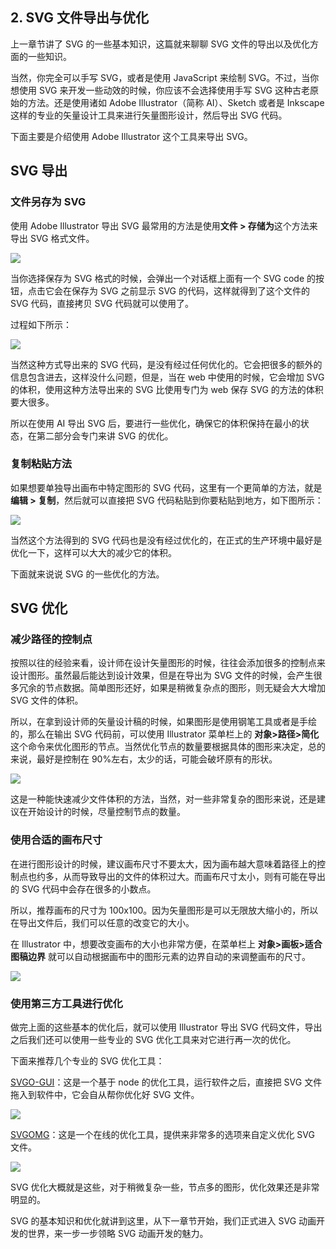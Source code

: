 ## 2. SVG 文件导出与优化

上一章节讲了 SVG 的一些基本知识，这篇就来聊聊 SVG 文件的导出以及优化方面的一些知识。

当然，你完全可以手写 SVG，或者是使用 JavaScript 来绘制 SVG。不过，当你想使用 SVG 来开发一些动效的时候，你应该不会选择使用手写 SVG 这种古老原始的方法。还是使用诸如 Adobe Illustrator（简称 AI）、Sketch 或者是 Inkscape 这样的专业的矢量设计工具来进行矢量图形设计，然后导出 SVG 代码。

下面主要是介绍使用 Adobe Illustrator 这个工具来导出 SVG。

## SVG 导出

### 文件另存为 SVG

使用 Adobe Illustrator 导出 SVG 最常用的方法是使用**文件 > 存储为**这个方法来导出 SVG 格式文件。

![](https://user-gold-cdn.xitu.io/2019/2/28/16934025fb196c7a?w=1404&h=1134&f=png&s=468421)

当你选择保存为 SVG 格式的时候，会弹出一个对话框上面有一个 SVG code 的按钮，点击它会在保存为 SVG 之前显示 SVG 的代码，这样就得到了这个文件的 SVG 代码，直接拷贝 SVG 代码就可以使用了。

过程如下所示：

![](https://user-gold-cdn.xitu.io/2018/12/2/1676dbb1424cf428?w=2458&h=1586&f=gif&s=3355090)

当然这种方式导出来的 SVG 代码，是没有经过任何优化的。它会把很多的额外的信息包含进去，这样没什么问题，但是，当在 web 中使用的时候，它会增加 SVG 的体积，使用这种方法导出来的 SVG 比使用专门为 web 保存 SVG 的方法的体积要大很多。

所以在使用 AI 导出 SVG 后，要进行一些优化，确保它的体积保持在最小的状态，在第二部分会专门来讲 SVG 的优化。

### 复制粘贴方法

如果想要单独导出画布中特定图形的 SVG 代码，这里有一个更简单的方法，就是**编辑 > 复制**，然后就可以直接把 SVG 代码粘贴到你要粘贴到地方，如下图所示：

![](https://user-gold-cdn.xitu.io/2018/12/2/1676dbb14228cdce?w=1406&h=1586&f=gif&s=4608143)

当然这个方法得到的 SVG 代码也是没有经过优化的，在正式的生产环境中最好是优化一下，这样可以大大的减少它的体积。

下面就来说说 SVG 的一些优化的方法。

## SVG 优化

### 减少路径的控制点

按照以往的经验来看，设计师在设计矢量图形的时候，往往会添加很多的控制点来设计图形。虽然最后能达到设计效果，但是在导出为 SVG 文件的时候，会产生很多冗余的节点数据。简单图形还好，如果是稍微复杂点的图形，则无疑会大大增加 SVG 文件的体积。

所以，在拿到设计师的矢量设计稿的时候，如果图形是使用钢笔工具或者是手绘的，那么在输出 SVG 代码前，可以使用 Illustrator 菜单栏上的 **对象>路径>简化**这个命令来优化图形的节点。当然优化节点的数量要根据具体的图形来决定，总的来说，最好是控制在 90%左右，太少的话，可能会破坏原有的形状。

![](https://user-gold-cdn.xitu.io/2018/12/10/16795e4121ef19ac?w=1370&h=852&f=png&s=139270)

这是一种能快速减少文件体积的方法，当然，对一些非常复杂的图形来说，还是建议在开始设计的时候，尽量控制节点的数量。

### 使用合适的画布尺寸

在进行图形设计的时候，建议画布尺寸不要太大，因为画布越大意味着路径上的控制点也约多，从而导致导出的文件的体积过大。而画布尺寸太小，则有可能在导出的 SVG 代码中会存在很多的小数点。

所以，推荐画布的尺寸为 100x100。因为矢量图形是可以无限放大缩小的，所以在导出文件后，我们可以任意的改变它的大小。

在 Illustrator 中，想要改变画布的大小也非常方便，在菜单栏上 **对象>画板>适合图稿边界** 就可以自动根据画布中的图形元素的边界自动的来调整画布的尺寸。

![](https://user-gold-cdn.xitu.io/2018/12/10/16795e5a635df349?w=958&h=464&f=png&s=98590)

### 使用第三方工具进行优化

做完上面的这些基本的优化后，就可以使用 Illustrator 导出 SVG 代码文件，导出之后我们还可以使用一些专业的 SVG 优化工具来对它进行再一次的优化。

下面来推荐几个专业的 SVG 优化工具：

[SVGO-GUI](https://github.com/svg/svgo-gui)：这是一个基于 node 的优化工具，运行软件之后，直接把 SVG 文件拖入到软件中，它会自从帮你优化好 SVG 文件。

![](https://user-gold-cdn.xitu.io/2018/12/2/1676dbb143b4affb?w=800&h=346&f=jpeg&s=48431)

[SVGOMG](https://jakearchibald.github.io/svgomg/)：这是一个在线的优化工具，提供来非常多的选项来自定义优化 SVG 文件。

![](https://user-gold-cdn.xitu.io/2018/12/10/16795e7c88abe967?w=2008&h=1200&f=png&s=367573)

SVG 优化大概就是这些，对于稍微复杂一些，节点多的图形，优化效果还是非常明显的。

SVG 的基本知识和优化就讲到这里，从下一章节开始，我们正式进入 SVG 动画开发的世界，来一步一步领略 SVG 动画开发的魅力。
